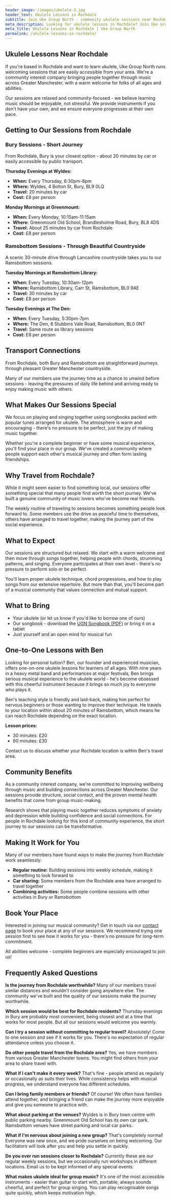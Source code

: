 ```yaml
---
header_image: /images/ukelele-3.jpg
header_text: Ukulele Lessons in Rochdale
subtitle: Join Uke Group North - community ukulele sessions near Rochdale
meta_description: Looking for ukulele lessons in Rochdale? Join Uke Group North's friendly sessions in nearby Bury and Ramsbottom. All ages welcome, instruments provided.
meta_title: Ukulele Lessons in Rochdale | Uke Group North
permalink: /ukulele-lessons-in-rochdale/
---
```


## Ukulele Lessons Near Rochdale

If you're based in Rochdale and want to learn ukulele, Uke Group North runs welcoming sessions that are easily accessible from your area. We're a community interest company bringing people together through music across Greater Manchester, with a warm welcome for folks of all ages and abilities.

Our sessions are relaxed and community-focused - we believe learning music should be enjoyable, not stressful. We provide instruments if you don't have your own, and we ensure everyone progresses at their own pace.

## Getting to Our Sessions from Rochdale

### Bury Sessions - Short Journey

From Rochdale, Bury is your closest option - about 20 minutes by car or easily accessible by public transport.

**Thursday Evenings at Wyldes:**
- **When:** Every Thursday, 6:30pm-8pm
- **Where:** Wyldes, 4 Bolton St, Bury, BL9 0LQ
- **Travel:** 20 minutes by car
- **Cost:** £8 per person

**Monday Mornings at Greenmount:**
- **When:** Every Monday, 10:15am-11:15am
- **Where:** Greenmount Old School, Brandlesholme Road, Bury, BL8 4DS
- **Travel:** About 25 minutes by car from Rochdale
- **Cost:** £8 per person

### Ramsbottom Sessions - Through Beautiful Countryside

A scenic 30-minute drive through Lancashire countryside takes you to our Ramsbottom sessions.

**Tuesday Mornings at Ramsbottom Library:**
- **When:** Every Tuesday, 10:30am-12pm
- **Where:** Ramsbottom Library, Carr St, Ramsbottom, BL0 9AE
- **Travel:** 30 minutes by car
- **Cost:** £8 per person

**Tuesday Evenings at The Den:**
- **When:** Every Tuesday, 5:30pm-7pm
- **Where:** The Den, 6 Stubbins Vale Road, Ramsbottom, BL0 0NT
- **Travel:** Same route as library sessions
- **Cost:** £8 per person

## Transport Connections

From Rochdale, both Bury and Ramsbottom are straightforward journeys through pleasant Greater Manchester countryside.

Many of our members use the journey time as a chance to unwind before sessions - leaving the pressures of daily life behind and arriving ready to enjoy making music with others.

## What Makes Our Sessions Special

We focus on playing and singing together using songbooks packed with popular tunes arranged for ukulele. The atmosphere is warm and encouraging - there's no pressure to be perfect, just the joy of making music together.

Whether you're a complete beginner or have some musical experience, you'll find your place in our group. We've created a community where people support each other's musical journey and often form lasting friendships.

## Why Travel from Rochdale?

While it might seem easier to find something local, our sessions offer something special that many people find worth the short journey. We've built a genuine community of music lovers who've become real friends.

The weekly routine of traveling to sessions becomes something people look forward to. Some members use the drive as peaceful time to themselves, others have arranged to travel together, making the journey part of the social experience.

## What to Expect

Our sessions are structured but relaxed. We start with a warm welcome and then move through songs together, helping people with chords, strumming patterns, and singing. Everyone participates at their own level - there's no pressure to perform solo or be perfect.

You'll learn proper ukulele technique, chord progressions, and how to play songs from our extensive repertoire. But more than that, you'll become part of a musical community that values connection and mutual support.

## What to Bring

- Your ukulele (or let us know if you'd like to borrow one of ours)
- Our songbook - download the [UGN Songbook (PDF)](/assets/UGN_Songbook_1.1.pdf) or bring it on a tablet
- Just yourself and an open mind for musical fun

## One-to-One Lessons with Ben

Looking for personal tuition? Ben, our founder and experienced musician, offers one-on-one ukulele lessons for learners of all ages. With nine years in a heavy metal band and performances at major festivals, Ben brings serious musical experience to the ukulele world - he's become obsessed with this cheerful instrument because it brings so much joy to everyone who plays it.

Ben's teaching style is friendly and laid-back, making him perfect for nervous beginners or those wanting to improve their technique. He travels to your location within about 20 minutes of Ramsbottom, which means he can reach Rochdale depending on the exact location.

**Lesson prices:**
- 30 minutes: £20
- 60 minutes: £30

Contact us to discuss whether your Rochdale location is within Ben's travel area.

## Community Benefits

As a community interest company, we're committed to improving wellbeing through music and building connections across Greater Manchester. Our sessions provide structure, social contact, and the proven mental health benefits that come from group music-making.

Research shows that playing music together reduces symptoms of anxiety and depression while building confidence and social connections. For people in Rochdale looking for this kind of community experience, the short journey to our sessions can be transformative.

## Making It Work for You

Many of our members have found ways to make the journey from Rochdale work seamlessly:

- **Regular routine:** Building sessions into weekly schedule, making it something to look forward to
- **Car sharing:** Some members from the Rochdale area have arranged to travel together
- **Combining activities:** Some people combine sessions with other activities in Bury or Ramsbottom

## Book Your Place

Interested in joining our musical community? Get in touch via our [contact page](/contact/) to book your place at any of our sessions. We recommend trying one session first to see how it works for you - there's no pressure for long-term commitment.

All abilities welcome - complete beginners are especially encouraged to join us!

## Frequently Asked Questions

**Is the journey from Rochdale worthwhile?**
Many of our members travel similar distances and wouldn't consider going anywhere else. The community we've built and the quality of our sessions make the journey worthwhile.

**Which session would be best for Rochdale residents?**
Thursday evenings in Bury are probably most convenient, being closest and at a time that works for most people. But all our sessions would welcome you warmly.

**Can I try a session without committing to regular travel?**
Absolutely! Come to one session and see if it works for you. There's no expectation of regular attendance unless you choose it.

**Do other people travel from the Rochdale area?**
Yes, we have members from various Greater Manchester towns. You might find others from your area to share travel with.

**What if I can't make it every week?**
That's fine - people attend as regularly or occasionally as suits their lives. While consistency helps with musical progress, we understand everyone has different schedules.

**Can I bring family members or friends?**
Of course! We often have families attend together, and bringing a friend can make the journey more enjoyable and give you someone to practice with.

**What about parking at the venues?**
Wyldes is in Bury town centre with public parking nearby. Greenmount Old School has its own car park. Ramsbottom venues have street parking and local car parks.

**What if I'm nervous about joining a new group?**
That's completely normal! Everyone was new once, and we pride ourselves on being welcoming. Our facilitators will look after you and help you settle in quickly.

**Do you ever run sessions closer to Rochdale?**
Currently these are our regular weekly sessions, but we occasionally run workshops in different locations. Email us to be kept informed of any special events.

**What makes ukulele ideal for group music?**
It's one of the most accessible instruments - easier than guitar to start with, portable, always sounds cheerful, and perfect for group singing. You can play recognisable songs quite quickly, which keeps motivation high.